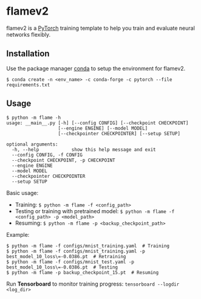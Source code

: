 # flamev2

flamev2 is a [PyTorch](https://pytorch.org/) training template to help you train and evaluate neural networks flexibly.


## Installation

Use the package manager [conda](https://www.anaconda.com/) to setup the environment for flamev2.

```
$ conda create -n <env_name> -c conda-forge -c pytorch --file requirements.txt
```

## Usage
```
$ python -m flame -h
usage: __main__.py [-h] [--config CONFIG] [--checkpoint CHECKPOINT]
                   [--engine ENGINE] [--model MODEL]
                   [--checkpointer CHECKPOINTER] [--setup SETUP]

optional arguments:
  -h, --help            show this help message and exit
  --config CONFIG, -f CONFIG
  --checkpoint CHECKPOINT, -p CHECKPOINT
  --engine ENGINE
  --model MODEL
  --checkpointer CHECKPOINTER
  --setup SETUP
```
Basic usage:
- Training: ```$ python -m flame -f <config_path>```
- Testing or training with pretrained model: ```$ python -m flame -f <config_path> -p <model_path>```
- Resuming: ```$ python -m flame -p <backup_checkpoint_path>```

Example:
```
$ python -m flame -f configs/mnist_training.yaml  # Training
$ python -m flame -f configs/mnist_training.yaml -p best_model_10_loss\=-0.0386.pt  # Retraining
$ python -m flame -f configs/mnist_test.yaml -p best_model_10_loss\=-0.0386.pt  # Testing
$ python -m flame -p backup_checkpoint_15.pt  # Resuming
```
Run **Tensorboard** to monitor training progress: ```tensorboard --logdir <log_dir>```

